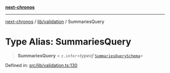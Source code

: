 [**next-chronos**](../../../README.md)

***

[next-chronos](../../../README.md) / [lib/validation](../README.md) / SummariesQuery

# Type Alias: SummariesQuery

> **SummariesQuery** = `z.infer`\<*typeof* [`SummariesQuerySchema`](../variables/SummariesQuerySchema.md)\>

Defined in: [src/lib/validation.ts:130](https://github.com/Bababum95/next-chronos/blob/41860730c8dd12c16699269e1eee86402c8d1a9f/src/lib/validation.ts#L130)
